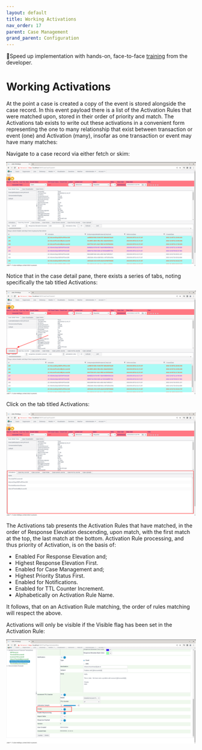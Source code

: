 ```yaml
---
layout: default
title: Working Activations
nav_order: 17
parent: Case Management
grand_parent: Configuration
---
```


🚀Speed up implementation with hands-on, face-to-face [training](https://www.jube.io/jube-training) from the developer.

# Working Activations
At the point a case is created a copy of the event is stored alongside the case record.  In this event payload there is a list of the Activation Rules that were matched upon,  stored in their order of priority and match.  The Activations tab exists to write out these activations in a convenient form representing the one to many relationship that exist between transaction or event (one) and Activation (many), insofar as one transaction or event may have many matches:

Navigate to a case record via either fetch or skim:

![Image](NavigateToCase.png)

Notice that in the case detail pane, there exists a series of tabs, noting specifically the tab titled Activations:

![Image](LocationOfActivationsTab.png)

Click on the tab titled Activations:

![Image](ActivationsTabClicked.png)

The Activations tab presents the Activation Rules that have matched, in the order of Response Elevation descending, upon match, with the first match at the top,  the last match at the bottom. Activation Rule processing, and thus priority of Activation, is on the basis of:

* Enabled For Response Elevation and;
* Highest Response Elevation First.
* Enabled for Case Management and;
* Highest Priority Status First.
* Enabled for Notifications.
* Enabled for TTL Counter Increment.
* Alphabetically on Activation Rule Name.

It follows, that on an Activation Rule matching, the order of rules matching will respect the above.

Activations will only be visible if the Visible flag has been set in the Activation Rule:

![Image](MakeSureVisible.png)